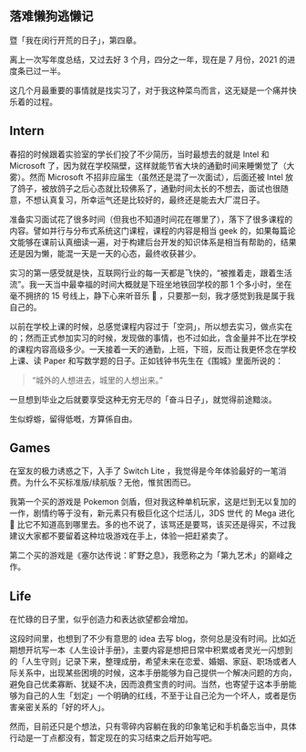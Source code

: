 ## 落难懒狗逃懒记

暨「我在闵行开荒的日子」，第四章。

离上一次写年度总结，又过去好 3 个月，四分之一年，现在是 7 月份，2021 的进度条已过一半。

这几个月最重要的事情就是找实习了，对于我这种菜鸟而言，这无疑是一个痛并快乐着的过程。



## Intern

春招的时候跟着实验室的学长们投了不少简历，当时最想去的就是 Intel 和 Microsoft 了，因为就在学校隔壁，这样就能节省大块的通勤时间来睡懒觉了（大雾）。然而 Microsoft 不招非应届生（虽然还是混了一次面试），后面还被 Intel 放了鸽子，被放鸽子之后心态就比较佛系了，通勤时间太长的不想去，面试也很随意，不想认真复习，所幸运气还是比较好的，最终还是能去大厂混日子。

准备实习面试花了很多时间（但我也不知道时间花在哪里了），落下了很多课程的内容。譬如并行与分布式系统这门课程，课程的内容是相当 geek 的，如果每篇论文能够在课前认真细读一遍，对于构建后台开发的知识体系是相当有帮助的，结果还是因为懒，能混一天是一天的心态，最终收获甚少。

实习的第一感受就是快，互联网行业的每一天都是飞快的，“被推着走，跟着生活流”。我一天当中最幸福的时间大概就是下班坐地铁回学校的那 1 个多小时，坐在毫不拥挤的 15 号线上，静下心来听音乐 🎵 ，只要那一刻，我才感觉到我是属于我自己的。

以前在学校上课的时候，总感觉课程内容过于「空洞」，所以想去实习，做点实在的；然而正式参加实习的时候，发现做的事情，也不过如此，含金量并不比在学校的课程内容高级多少。一天接着一天的通勤，上班，下班，反而让我更怀念在学校上课、读 Paper 和写数学题的日子。正如钱钟书先生在《围城》里面所说的：

> “城外的人想进去，城里的人想出来。”

一旦想到毕业之后就要享受这种无穷无尽的「奋斗日子」，就觉得前途黯淡。

生似蜉蝣，留得低嘅，方算係自由。



## Games

在室友的极力诱惑之下，入手了 Switch Lite ，我觉得是今年体验最好的一笔消费。为什么不买标准版/续航版？无他，惟贫困而已。

我第一个买的游戏是 Pokemon 剑盾，但对我这种单机玩家，这是烂到无以复加的一作，剧情约等于没有，新元素只有极巨化这个烂活儿，3DS 世代 的 Mega 进化 🧬 比它不知道高到哪里去。多的也不说了，该骂还是要骂，该买还是得买，不过我建议大家都不要留着这种垃圾游戏在手上，体验一把赶紧卖了。

第二个买的游戏是《塞尔达传说：旷野之息》，我愿称之为「第九艺术」的巅峰之作。



## Life

在忙碌的日子里，似乎创造力和表达欲望都会增加。

这段时间里，也想到了不少有意思的 idea 去写 blog，奈何总是没有时间。比如近期想开坑写一本《人生设计手册》，主要内容是想把日常中积累或者灵光一闪想到的「人生守则」记录下来，整理成册，希望未来在恋爱、婚姻、家庭、职场或者人际关系中，出现某些困境的时候，这本手册能够为自己提供一个解决问题的方向，避免自己优柔寡断、犹疑不决，因而浪费宝贵的时间。当然，也寄望于这本手册能够为自己的人生「划定」一个明确的红线，不至于让自己沦为一个坏人，或者是伤害亲密关系的「好的坏人」。

然而，目前还只是个想法，只有零碎内容躺在我的印象笔记和手机备忘当中，具体行动是一丁点都没有，暂定现在的实习结束之后开始写吧。

